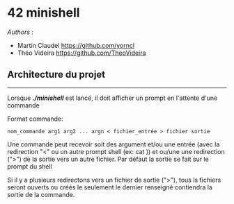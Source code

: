 # 42 minishell

*Authors :*
* Martin Claudel https://github.com/yorncl
* Théo Videira https://github.com/TheoVideira

## Architecture du projet
***

Lorsque ___./minishell___ est lancé, il doit afficher un prompt en l'attente d'une commande 

Format commande:
```
nom_commande arg1 arg2 ... argn < fichier_entrée > fichier sortie
```
Une commande peut recevoir soit des argument et/ou une entrée (avec la redirection "<" ou un autre prompt shell (ex: cat )) 
et ou/une une redirection (">") de la sortie vers un autre fichier. Par défaut la sortie se fait sur le prompt du shell

Si il y a plusieurs redirectons vers un fichier de sortie (">"), tous ls fichiers seront ouverts ou créés le seulement le dernier renseigné contiendra la sortie de la commande.